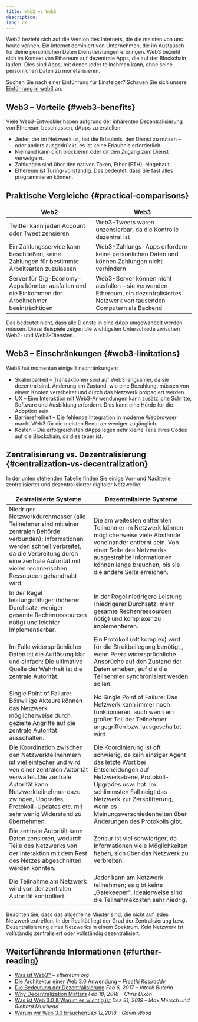 ```yaml
---
title: Web2 vs Web3
description:
lang: de
---
```


Web2 bezieht sich auf die Version des Internets, die die meisten von uns heute kennen. Ein Internet dominiert von Unternehmen, die im Austausch für deine persönlichen Daten Dienstleistungen erbringen. Web3 bezieht sich im Kontext von Ethereum auf dezentrale Apps, die auf der Blockchain laufen. Dies sind Apps, mit denen jeder teilnehmen kann, ohne seine persönlichen Daten zu monetarisieren.

Suchen Sie nach einer Einführung für Einsteiger? Schauen Sie sich unsere [Einführung in web3](/web3/) an.

## Web3 – Vorteile \{#web3-benefits}

Viele Web3-Entwickler haben aufgrund der inhärenten Dezentralisierung von Ethereum beschlossen, dApps zu erstellen:

- Jeder, der im Netzwerk ist, hat die Erlaubnis, den Dienst zu nutzen – oder anders ausgedrückt, es ist keine Erlaubnis erforderlich.
- Niemand kann dich blockieren oder dir den Zugang zum Dienst verweigern.
- Zahlungen sind über den nativen Token, Ether (ETH), eingebaut.
- Ethereum ist Turing-vollständig. Das bedeutet, dass Sie fast alles programmieren können.

## Praktische Vergleiche \{#practical-comparisons}

| Web2                                                                                             | Web3                                                                                                                            |
| ------------------------------------------------------------------------------------------------ | ------------------------------------------------------------------------------------------------------------------------------- |
| Twitter kann jeden Account oder Tweet zensieren                                                  | Web3-Tweets wären unzensierbar, da die Kontrolle dezentral ist                                                                  |
| Ein Zahlungsservice kann beschließen, keine Zahlungen für bestimmte Arbeitsarten zuzulassen      | Web3-Zahlungs-Apps erfordern keine persönlichen Daten und können Zahlungen nicht verhindern                                     |
| Server für Gig-Economy-Apps könnten ausfallen und die Einkommen der Arbeitnehmer beeinträchtigen | Web3-Server können nicht ausfallen – sie verwenden Ethereum, ein dezentralisiertes Netzwerk von tausenden Computern als Backend |

Das bedeutet nicht, dass alle Dienste in eine dApp umgewandelt werden müssen. Diese Beispiele zeigen die wichtigsten Unterschiede zwischen Web2- und Web3-Diensten.

## Web3 – Einschränkungen \{#web3-limitations}

Web3 hat momentan einige Einschränkungen:

- Skalierbarkeit – Transaktionen sind auf Web3 langsamer, da sie dezentral sind. Änderung am Zustand, wie eine Bezahlung, müssen von einem Knoten verarbeitet und durch das Netzwerk propagiert werden.
- UX – Eine Interaktion mit Web3-Anwendungen kann zusätzliche Schritte, Software und Ausbildung erfordern. Dies kann eine Hürde für die Adoption sein.
- Barrierefreiheit – Die fehlende Integration in moderne Webbrowser macht Web3 für die meisten Benutzer weniger zugänglich.
- Kosten – Die erfolgreichsten dApps legen sehr kleine Teile ihres Codes auf die Blockchain, da dies teuer ist.

## Zentralisierung vs. Dezentralisierung \{#centralization-vs-decentralization}

In der unten stehenden Tabelle finden Sie einige Vor- und Nachteile zentralisierter und dezentralisierter digitaler Netzwerke.

| Zentralisierte Systeme                                                                                                                                                                                                                                        | Dezentralisierte Systeme                                                                                                                                                                                                                                                         |
| ------------------------------------------------------------------------------------------------------------------------------------------------------------------------------------------------------------------------------------------------------------- | -------------------------------------------------------------------------------------------------------------------------------------------------------------------------------------------------------------------------------------------------------------------------------- |
| Niedriger Netzwerkdurchmesser (alle Teilnehmer sind mit einer zentralen Behörde verbunden); Informationen werden schnell verbreitet, da die Verbreitung durch eine zentrale Autorität mit vielen rechnerischen Ressourcen gehandhabt wird.                    | Die am weitesten entfernten Teilnehmer im Netzwerk können möglicherweise viele Abstände voneinander entfernt sein. Von einer Seite des Netzwerks ausgestrahlte Informationen können lange brauchen, bis sie die andere Seite erreichen.                                          |
| In der Regel leistungsfähiger (höherer Durchsatz, weniger gesamte Rechenressourcen nötig) und leichter implementierbar.                                                                                                                                       | In der Regel niedrigere Leistung (niedrigerer Durchsatz, mehr gesamte Rechenressourcen nötig) und komplexer zu implementieren.                                                                                                                                                   |
| Im Falle widersprüchlicher Daten ist die Auflösung klar und einfach: Die ultimative Quelle der Wahrheit ist die zentrale Autorität.                                                                                                                           | Ein Protokoll (oft komplex) wird für die Streitbeilegung benötigt , wenn Peers widersprüchliche Ansprüche auf den Zustand der Daten erheben, auf die die Teilnehmer synchronisiert werden sollen.                                                                                |
| Single Point of Failure: Böswillige Akteure können das Netzwerk möglicherweise durch gezielte Angriffe auf die zentrale Autorität ausschalten.                                                                                                                | No Single Point of Failure: Das Netzwerk kann immer noch funktionieren, auch wenn ein großer Teil der Teilnehmer angegriffen bzw. ausgeschaltet wird.                                                                                                                            |
| Die Koordination zwischen den Netzwerkteilnehmern ist viel einfacher und wird von einer zentralen Autorität verwaltet. Die zentrale Autorität kann Netzwerkteilnehmer dazu zwingen, Upgrades, Protokoll-Updates etc. mit sehr wenig Widerstand zu übernehmen. | Die Koordinierung ist oft schwierig, da kein einziger Agent das letzte Wort bei Entscheidungen auf Netzwerkebene, Protokoll-Upgrades usw. hat. Im schlimmsten Fall neigt das Netzwerk zur Zersplitterung, wenn es Meinungsverschiedenheiten über Änderungen des Protokolls gibt. |
| Die zentrale Autorität kann Daten zensieren, wodurch Teile des Netzwerks von der Interaktion mit dem Rest des Netzes abgeschnitten werden könnten.                                                                                                            | Zensur ist viel schwieriger, da Informationen viele Möglichkeiten haben, sich über das Netzwerk zu verbreiten.                                                                                                                                                                   |
| Die Teilnahme am Netzwerk wird von der zentralen Autorität kontrolliert.                                                                                                                                                                                      | Jeder kann am Netzwerk teilnehmen; es gibt keine „Gatekeeper“. Idealerweise sind die Teilnahmekosten sehr niedrig.                                                                                                                                                               |

Beachten Sie, dass das allgemeine Muster sind, die nicht auf jedes Netzwerk zutreffen. In der Realität liegt der Grad der Zentralisierung bzw. Dezentralisierung eines Netzwerks in einem Spektrum. Kein Netzwerk ist vollständig zentralisiert oder vollständig dezentralisiert.

## Weiterführende Informationen \{#further-reading}

- [Was ist Web3?](/web3/) – _ethereum.org_
- [Die Architektur einer Web 3.0 Anwendung](https://www.preethikasireddy.com/post/the-architecture-of-a-web-3-0-application) – _Preethi Kasireddy_
- [Die Bedeutung der Dezentralisierung](https://medium.com/@VitalikButerin/the-meaning-of-decentralization-a0c92b76a274) _Feb 6, 2017 – Vitalik Buterin_
- [Why Decentralization Matters](https://medium.com/s/story/why-decentralization-matters-5e3f79f7638e) _Feb 18, 2018 – Chris Dixon_
- [Was ist Web 3.0 & Warum es wichtig ist](https://medium.com/fabric-ventures/what-is-web-3-0-why-it-matters-934eb07f3d2b) _Dez 31, 2019 – Max Mersch und Richard Muirhead_
- [Warum wir Web 3.0 brauchen](https://medium.com/@gavofyork/why-we-need-web-3-0-5da4f2bf95ab)_Sep 12,2018 - Gavin Wood_

